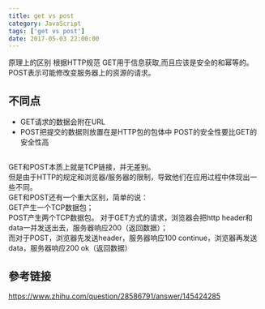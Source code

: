```yaml
---
title: get vs post 
category: JavaScript
tags: ['get vs post']
date: 2017-05-03 22:00:00
---
```

原理上的区别 根据HTTP规范 GET用于信息获取,而且应该是安全的和幂等的。
POST表示可能修改变服务器上的资源的请求。

## 不同点
- GET请求的数据会附在URL
- POST把提交的数据则放置在是HTTP包的包体中 POST的安全性要比GET的安全性高

## 
GET和POST本质上就是TCP链接，并无差别。  
但是由于HTTP的规定和浏览器/服务器的限制，导致他们在应用过程中体现出一些不同。   
GET和POST还有一个重大区别，简单的说：  
GET产生一个TCP数据包；  
POST产生两个TCP数据包。
对于GET方式的请求，浏览器会把http header和data一并发送出去，服务器响应200（返回数据）；   
而对于POST，浏览器先发送header，服务器响应100 continue，浏览器再发送data，服务器响应200 ok（返回数据）


## 參考链接
https://www.zhihu.com/question/28586791/answer/145424285

